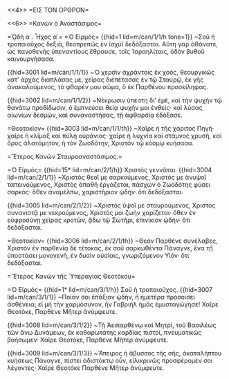 <<4>>
=ΕΙΣ ΤΟΝ ΟΡΘΡΟΝ=

<<6>>
=Κανὼν ὁ Ἀναστάσιμος=

=ᾨδὴ α΄. Ἦχος α΄=
=Ὁ Εἱρμὸς= 
{{hid=1 lid=m/can/1/1/h tone=1}} ~Σοῦ ἡ τροπαιοῦχος δεξιά, θεοπρεπῶς ἐν ἰσχύϊ δεδόξασται. Αὕτη γὰρ ἀθάνατε, ὡς πανσθενὴς ὑπεναντίους ἔθραυσε, τοῖς Ἰσραηλίταις, ὀδὸν βυθοῦ καινουργὴσασα.

{{hid=3001 lid=m/can/1/1/1}} ~Ὁ χερσὶν ἀχράντοις ἐκ χοός, θεουργικῶς κατ’ ἀρχὰς διαπλάσας με, χεῖρας διεπέτασας ἐν τῷ Σταυρῷ, ἐκ γῆς ἀνακαλούμενος, τὸ φθαρέν μου σῶμα, ὃ ἐκ Παρθένου προσείληφας.

{{hid=3002 lid=m/can/1/1/2}} ~Νέκρωσιν ὑπέστη δι’ ἐμέ, καὶ τὴν ψυχὴν τῷ θανάτῳ προδίδωσιν, ὁ ἐμπνεύσει θείᾳ ψυχήν μοι ἐνθείς· καὶ λύσας αἰωνίων δεσμῶν, καὶ συναναστήσας, τῇ ἀφθαρσίᾳ ἐδόξασε.

=Θεοτοκίον=
{{hid=3003 lid=m/can/1/1/th}} ~Χαῖρε ἡ τῆς χάριτος Πηγή· χαῖρε ἡ κλῖμαξ καὶ πύλη οὐράνιος· χαῖρε ἡ λυχνία καὶ στάμνος χρυσῆ, καὶ ὄρος ἀλατόμητον, ἡ τὸν Ζωοδότην, Χριστὸν τῷ κόσμῳ κυήσασα.

=Ἕτερος Κανὼν Σταυροαναστάσιμος.=

=Ὁ Εἱρμὸς=
{{hid=15* lid=m/can/2/1/h}} Χριστὸς γεννᾶται.
{{hid=3004 lid=m/can/2/1/1}} ~Χριστὸς θεοῖ με σαρκούμενος, Χριστός με ἀνυψοῖ ταπεινούμενος, Χριστὸς ἀπαθῆ ἐργάζεται, πάσχων ὁ Ζωοδότης φύσει σαρκός· ὅθεν ἀναμέλπω, χαριστήριον ᾠδήν· ὅτι δεδόξασται.

{{hid=3005 lid=m/can/2/1/2}} ~Χριστὸς ὑψοῖ με σταυρούμενος, Χριστὸς συνανιστᾷ με νεκρούμενος, Χριστός μοι ζωὴν χαρίζεται· ὅθεν ἐν εὐφροσύνῃ χεῖρας κροτῶν, ᾄδω τῷ Σωτῆρι, ἐπινίκιον ᾠδήν· ὅτι δεδόξασται.

=Θεοτοκίον=
{{hid=3006 lid=m/can/2/1/th}} ~Θεὸν Παρθένε συνέλαβες, Χριστὸν ἐν παρθενίᾳ δὲ τέτοκας, ἐκ σοῦ σαρκωθέντα Πάναγνε, ἕνα τῇ ὑποστάσει μονογενῆ, ἐν δυσὶν οὐσίαις, γνωριζόμενον Υἱόν· ὅτι δεδόξασται.

=Ἕτερος Κανὼν τῆς Ὑπεραγίας Θεοτόκου=

=Ὁ Εἱρμὸς=
{{hid=1* lid=m/can/3/1/h}} Σοῦ ἡ τροπαιοῦχος.
{{hid=3007 lid=m/can/3/1/1}} ~Ποίαν σοι ἐπάξιον ᾠδὴν, ἡ ἡμετέρα προσοίσει ἀσθένεια; εἰ μὴ τὴν χαρμόσυνον, ἣν Γαβριὴλ ἡμᾶς ἐμυσταγώγησε! Χαῖρε Θεοτόκε, Παρθένε Μῆτερ ἀνύμφευτε.

{{hid=3008 lid=m/can/3/1/2}} ~Τῇ Ἀειπαρθένῳ καὶ Μητρί, τοῦ Βασιλέως τῶν ἄνω Δυνάμεων, ἐκ καθαρωτάτης καρδίας πιστοί, πνευματικῶς βοήσωμεν· Χαῖρε Θεοτόκε, Παρθένε Μῆτερ ἀνύμφευτε.

{{hid=3009 lid=m/can/3/1/3}} ~Ἄπειρος ἡ ἄβυσσος τῆς σῆς, ἀκαταλήπτου κυήσεως Πάναγνε, πίστει ἀδιστάκτῳ οὖν, εἰλικρινῶς προσφέρομέν σοι λέγοντες· Χαῖρε Θεοτόκε Παρθένε Μῆτερ ἀνύμφευτε.

